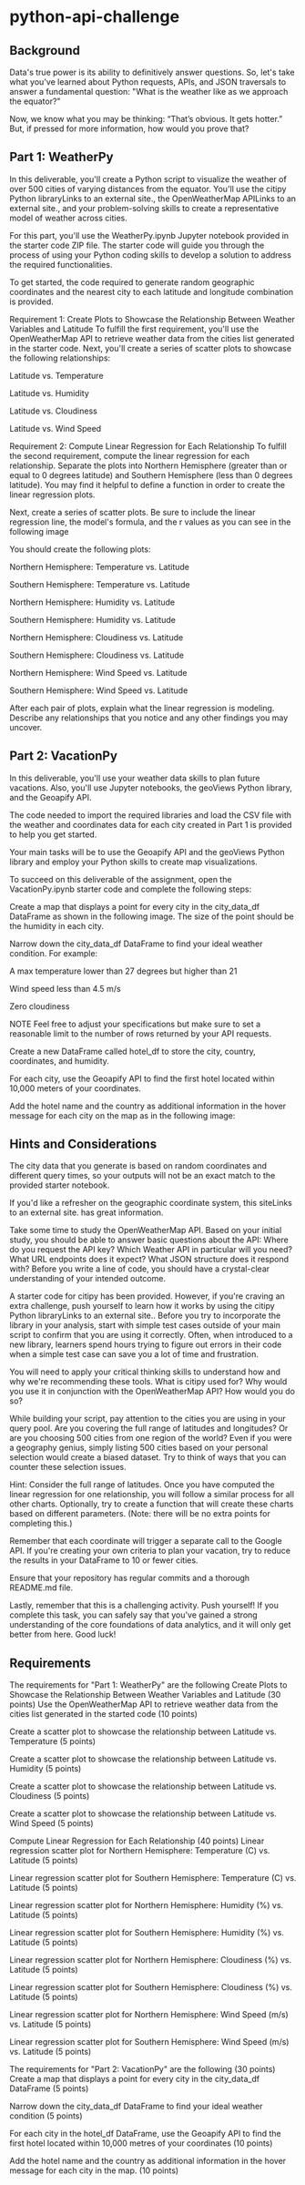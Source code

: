 # python-api-challenge

## Background

Data's true power is its ability to definitively answer questions. So, let's take what you've learned about Python requests, APIs, and JSON traversals to answer a fundamental question: "What is the weather like as we approach the equator?"

Now, we know what you may be thinking: “That’s obvious. It gets hotter.” But, if pressed for more information, how would you prove that?

## Part 1: WeatherPy


In this deliverable, you'll create a Python script to visualize the weather of over 500 cities of varying distances from the equator. You'll use the citipy Python libraryLinks to an external site., the OpenWeatherMap APILinks to an external site., and your problem-solving skills to create a representative model of weather across cities.

For this part, you'll use the WeatherPy.ipynb Jupyter notebook provided in the starter code ZIP file. The starter code will guide you through the process of using your Python coding skills to develop a solution to address the required functionalities.

To get started, the code required to generate random geographic coordinates and the nearest city to each latitude and longitude combination is provided.

Requirement 1: Create Plots to Showcase the Relationship Between Weather Variables and Latitude
To fulfill the first requirement, you'll use the OpenWeatherMap API to retrieve weather data from the cities list generated in the starter code. Next, you'll create a series of scatter plots to showcase the following relationships:

Latitude vs. Temperature

Latitude vs. Humidity

Latitude vs. Cloudiness

Latitude vs. Wind Speed

Requirement 2: Compute Linear Regression for Each Relationship
To fulfill the second requirement, compute the linear regression for each relationship. Separate the plots into Northern Hemisphere (greater than or equal to 0 degrees latitude) and Southern Hemisphere (less than 0 degrees latitude). You may find it helpful to define a function in order to create the linear regression plots.

Next, create a series of scatter plots. Be sure to include the linear regression line, the model's formula, and the r values as you can see in the following image

You should create the following plots:

Northern Hemisphere: Temperature vs. Latitude

Southern Hemisphere: Temperature vs. Latitude

Northern Hemisphere: Humidity vs. Latitude

Southern Hemisphere: Humidity vs. Latitude

Northern Hemisphere: Cloudiness vs. Latitude

Southern Hemisphere: Cloudiness vs. Latitude

Northern Hemisphere: Wind Speed vs. Latitude

Southern Hemisphere: Wind Speed vs. Latitude

After each pair of plots, explain what the linear regression is modeling. Describe any relationships that you notice and any other findings you may uncover.


## Part 2: VacationPy

In this deliverable, you'll use your weather data skills to plan future vacations. Also, you'll use Jupyter notebooks, the geoViews Python library, and the Geoapify API.

The code needed to import the required libraries and load the CSV file with the weather and coordinates data for each city created in Part 1 is provided to help you get started.

Your main tasks will be to use the Geoapify API and the geoViews Python library and employ your Python skills to create map visualizations.

To succeed on this deliverable of the assignment, open the VacationPy.ipynb starter code and complete the following steps:

Create a map that displays a point for every city in the city_data_df DataFrame as shown in the following image. The size of the point should be the humidity in each city.


Narrow down the city_data_df DataFrame to find your ideal weather condition. For example:

A max temperature lower than 27 degrees but higher than 21

Wind speed less than 4.5 m/s

Zero cloudiness

NOTE
Feel free to adjust your specifications but make sure to set a reasonable limit to the number of rows returned by your API requests.

Create a new DataFrame called hotel_df to store the city, country, coordinates, and humidity.

For each city, use the Geoapify API to find the first hotel located within 10,000 meters of your coordinates.

Add the hotel name and the country as additional information in the hover message for each city on the map as in the following image:


## Hints and Considerations

The city data that you generate is based on random coordinates and different query times, so your outputs will not be an exact match to the provided starter notebook.

If you'd like a refresher on the geographic coordinate system, this siteLinks to an external site. has great information.

Take some time to study the OpenWeatherMap API. Based on your initial study, you should be able to answer basic questions about the API: Where do you request the API key? Which Weather API in particular will you need? What URL endpoints does it expect? What JSON structure does it respond with? Before you write a line of code, you should have a crystal-clear understanding of your intended outcome.

A starter code for citipy has been provided. However, if you're craving an extra challenge, push yourself to learn how it works by using the citipy Python libraryLinks to an external site.. Before you try to incorporate the library in your analysis, start with simple test cases outside of your main script to confirm that you are using it correctly. Often, when introduced to a new library, learners spend hours trying to figure out errors in their code when a simple test case can save you a lot of time and frustration.

You will need to apply your critical thinking skills to understand how and why we're recommending these tools. What is citipy used for? Why would you use it in conjunction with the OpenWeatherMap API? How would you do so?

While building your script, pay attention to the cities you are using in your query pool. Are you covering the full range of latitudes and longitudes? Or are you choosing 500 cities from one region of the world? Even if you were a geography genius, simply listing 500 cities based on your personal selection would create a biased dataset. Try to think of ways that you can counter these selection issues.

Hint: Consider the full range of latitudes.
Once you have computed the linear regression for one relationship, you will follow a similar process for all other charts. Optionally, try to create a function that will create these charts based on different parameters. (Note: there will be no extra points for completing this.)

Remember that each coordinate will trigger a separate call to the Google API. If you're creating your own criteria to plan your vacation, try to reduce the results in your DataFrame to 10 or fewer cities.

Ensure that your repository has regular commits and a thorough README.md file.

Lastly, remember that this is a challenging activity. Push yourself! If you complete this task, you can safely say that you've gained a strong understanding of the core foundations of data analytics, and it will only get better from here. Good luck!


## Requirements


The requirements for "Part 1: WeatherPy" are the following
Create Plots to Showcase the Relationship Between Weather Variables and Latitude (30 points)
Use the OpenWeatherMap API to retrieve weather data from the cities list generated in the started code (10 points)

Create a scatter plot to showcase the relationship between Latitude vs. Temperature (5 points)

Create a scatter plot to showcase the relationship between Latitude vs. Humidity (5 points)

Create a scatter plot to showcase the relationship between Latitude vs. Cloudiness (5 points)

Create a scatter plot to showcase the relationship between Latitude vs. Wind Speed (5 points)

Compute Linear Regression for Each Relationship (40 points)
Linear regression scatter plot for Northern Hemisphere: Temperature (C) vs. Latitude (5 points)

Linear regression scatter plot for Southern Hemisphere: Temperature (C) vs. Latitude (5 points)

Linear regression scatter plot for Northern Hemisphere: Humidity (%) vs. Latitude (5 points)

Linear regression scatter plot for Southern Hemisphere: Humidity (%) vs. Latitude (5 points)

Linear regression scatter plot for Northern Hemisphere: Cloudiness (%) vs. Latitude (5 points)

Linear regression scatter plot for Southern Hemisphere: Cloudiness (%) vs. Latitude (5 points)

Linear regression scatter plot for Northern Hemisphere: Wind Speed (m/s) vs. Latitude (5 points)

Linear regression scatter plot for Southern Hemisphere: Wind Speed (m/s) vs. Latitude (5 points)

The requirements for "Part 2: VacationPy" are the following (30 points)
Create a map that displays a point for every city in the city_data_df DataFrame (5 points)

Narrow down the city_data_df DataFrame to find your ideal weather condition (5 points)

For each city in the hotel_df DataFrame, use the Geoapify API to find the first hotel located within 10,000 metres of your coordinates (10 points)

Add the hotel name and the country as additional information in the hover message for each city in the map. (10 points)





